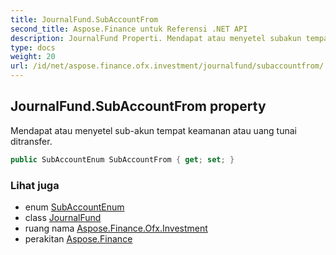 ```yaml
---
title: JournalFund.SubAccountFrom
second_title: Aspose.Finance untuk Referensi .NET API
description: JournalFund Properti. Mendapat atau menyetel subakun tempat keamanan atau uang tunai ditransfer.
type: docs
weight: 20
url: /id/net/aspose.finance.ofx.investment/journalfund/subaccountfrom/
---
```

## JournalFund.SubAccountFrom property

Mendapat atau menyetel sub-akun tempat keamanan atau uang tunai ditransfer.

```csharp
public SubAccountEnum SubAccountFrom { get; set; }
```

### Lihat juga

* enum [SubAccountEnum](../../subaccountenum/)
* class [JournalFund](../)
* ruang nama [Aspose.Finance.Ofx.Investment](../../journalfund/)
* perakitan [Aspose.Finance](../../../)


